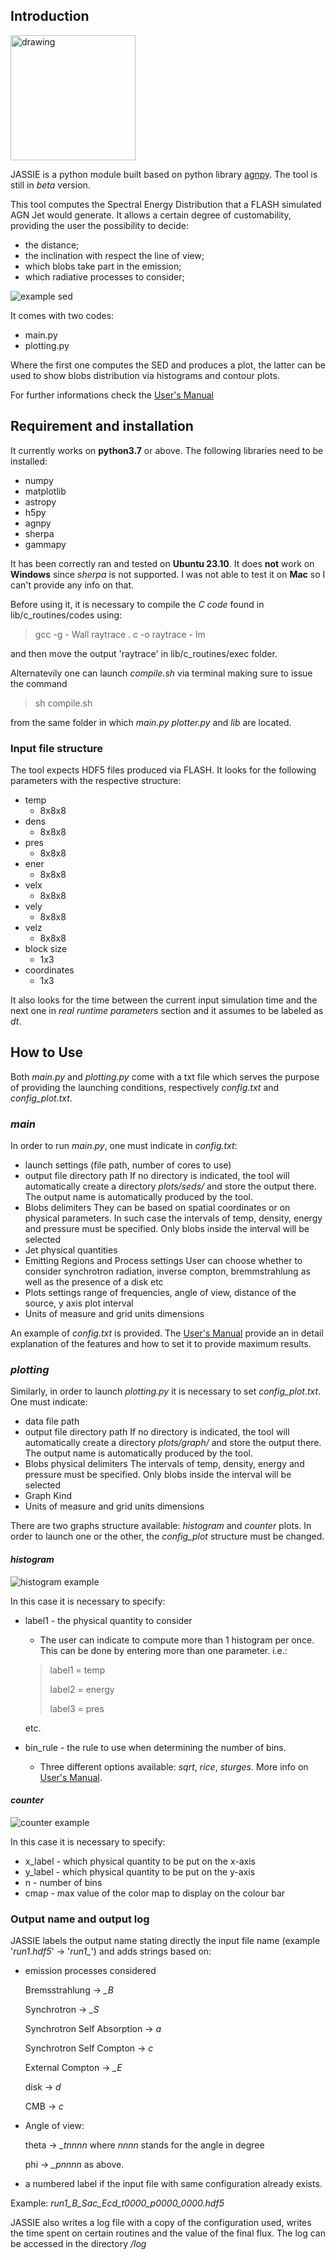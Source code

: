 ## Introduction

<img src="/examples/logo_sfondo_bianco.png" alt="drawing" width="200"/>

JASSIE is a python module built based on python library [agnpy](https://agnpy.readthedocs.io/en/latest/index.html). The tool is still in *beta* version.

This tool computes the Spectral Energy Distribution that a FLASH simulated AGN Jet would generate. It allows a certain degree of customability, providing the user the possibility to decide:
* the distance;
* the inclination with respect the line of view;
* which blobs take part in the emission;
* which radiative processes to consider;

![example sed](/examples/run1_S_c.png)

It comes with two codes:
- main.py
- plotting.py

Where the first one computes the SED and produces a plot, the latter can be used to show blobs distribution via histograms and contour plots.

For further informations check the [User's Manual](usermanual.pdf)

## Requirement and installation

It currently works on **python3.7** or above. The following libraries need to be installed:
* numpy
* matplotlib
* astropy
* h5py
* agnpy
* sherpa
* gammapy

It has been correctly ran and tested on **Ubuntu 23.10**. It does **not** work on **Windows** since _sherpa_ is not supported. I was not able to test it on **Mac** so I can't provide any info on that.

Before using it, it is necessary to compile the _C code_ found in lib/c_routines/codes using:
> gcc -g - Wall raytrace . c -o raytrace - lm

and then move the output 'raytrace' in lib/c_routines/exec folder.

Alternatevily one can launch _compile.sh_ via terminal making sure to issue the command

> sh compile.sh

from the same folder in which _main.py plotter.py_ and _lib_ are located.

### Input file structure

The tool expects HDF5 files produced via FLASH. It looks for the following parameters with the respective structure:
* temp
    * 8x8x8
* dens
    * 8x8x8
* pres
    * 8x8x8
* ener
    * 8x8x8
* velx
    * 8x8x8
* vely
    * 8x8x8
* velz
    * 8x8x8
* block size
    * 1x3
* coordinates
    * 1x3

It also looks for the time between the current input simulation time and the next one in _real runtime parameters_ section and it assumes to be labeled as _dt_.

## How to Use

Both _main.py_ and _plotting.py_ come with a txt file which serves the purpose of providing the launching conditions, respectively *config.txt* and *config_plot.txt*.

### _main_
In order to run _main.py_, one must indicate in _config.txt_:
* launch settings (file path, number of cores to use)
* output file directory path
    If no directory is indicated, the tool will automatically create a directory _plots/seds/_ and store the output there. The output name is automatically produced by the tool.
* Blobs delimiters
    They can be based on spatial coordinates or on physical parameters. In such case the intervals of temp, density, energy and pressure must be specified. Only blobs inside the interval will be selected    
* Jet physical quantities
* Emitting Regions and Process settings
    User can choose whether to consider synchrotron radiation, inverse compton, bremmstrahlung as well as the presence of a disk etc
* Plots settings
     range of frequencies, angle of view, distance of the source, y axis plot interval
* Units of measure and grid units dimensions

An example of _config.txt_ is provided. The [User's Manual](usermanual.pdf) provide an in detail explanation of the features and how to set it to provide maximum results.

### _plotting_

Similarly, in order to launch _plotting.py_ it is necessary to set _config\_plot.txt_.
One must indicate:

* data file path
* output file directory path
    If no directory is indicated, the tool will automatically create a directory _plots/graph/_ and store the output there. The output name is automatically produced by the tool.
* Blobs physical delimiters
    The intervals of temp, density, energy and pressure must be specified. Only blobs inside the interval will be selected    
* Graph Kind
* Units of measure and grid units dimensions

There are two graphs structure available: *histogram* and *counter* plots. In order to launch one or the other, the _config\_plot_ structure must be changed.

#### _histogram_

![histogram example](/examples/run1_histogram_energy.png)

In this case it is necessary to specify:
* label1 - the physical quantity to consider
    * The user can indicate to compute more than 1 histogram per once. This can be done by entering more than one parameter. i.e.:
    > label1 = temp
    >
    > label2 = energy 
    >
    > label3 = pres
    
    etc. 
* bin_rule - the rule to use when determining the number of bins.
    * Three different options available: *sqrt*, *rice*, *sturges*. More info on [User's Manual](usermanual.pdf).

#### _counter_

![counter example](/examples/run1_contour__temperature_energy.png)

In this case it is necessary to specify:
* x_label - which physical quantity to be put on the x-axis
* y_label - which physical quantity to be put on the y-axis
* n - number of bins
* cmap - max value of the color map to display on the colour bar

### Output name and output log
JASSIE labels the output name stating directly the input file name (example '*run1.hdf5*' -> '*run1_*') and adds strings based on:
* emission processes considered
  
     Bremsstrahlung -> *_B*
  
     Synchrotron -> *_S*
  
     Synchrotron Self Absorption -> *a*
  
     Synchrotron Self Compton -> *c*
  
     External Compton -> *_E*
  
     disk -> *d*
  
     CMB -> *c*
  
* Angle of view:
  
    theta -> *_tnnnn* where *nnnn* stands for the angle in degree
  
    phi -> *_pnnnn* as above.
  
* a numbered label if the input file with same configuration already exists.
  
Example:
   *run1_B_Sac_Ecd_t0000_p0000_0000.hdf5*

JASSIE also writes a log file with a copy of the configuration used, writes the time spent on certain routines and the value of the final flux. The log can be accessed in the directory */log*
